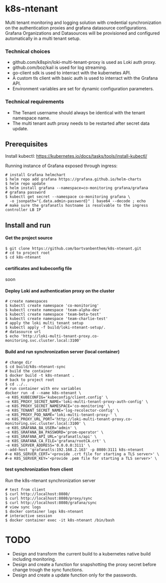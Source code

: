 # k8s-ntenant
Multi tenant monitoring and logging solution with credential synchronization on the authentication proxies and grafana datasource configurations. Grafana Organizations and Datasources will be provisioned and configured automatically in a multi tenant setup.

### Technical choices
* github.com/k8spin/loki-multi-tenant-proxy is used as Loki auth proxy.
* github.com/boz/kail is used for log streaming.
* go-client sdk is used to interract with the kubernetes API.
* A custom tls client with basic auth is used to interract with the Grafana API.
* Environment variables are set for dynamic configuration parameters.

### Technical requirements
* The Tenant username should always be identical with the tenant namespace name.
* The multi tenant auth proxy needs to be restarted after secret data update.

## Prerequisites
Install kubectl: https://kubernetes.io/docs/tasks/tools/install-kubectl/

Running instance of Grafana exposed through ingress:
```shell
# install Grafana helmchart
$ helm repo add grafana https://grafana.github.io/helm-charts
$ helm repo update
$ helm install grafana --namespace=co-monitoring grafana/grafana
# grafana password
$ kubectl get secret --namespace co-monitoring grafana \
  -o jsonpath="{.data.admin-password}" | base64 --decode ; echo
# make sure the grafanatls hostname is resolvable to the ingress controller LB IP
```

## Install and run

#### Get the project source
```shell
$ git clone https://github.com/bartvanbenthem/k8s-ntenant.git
# cd to project root
$ cd k8s-ntenant
```

#### certificates and kubeconfig file
soon

#### Deploy Loki and authentication proxy on the cluster
```shell
# create namespaces
$ kubectl create namespace 'co-monitoring'
$ kubectl create namespace 'team-alpha-dev'
$ kubectl create namespace 'team-beta-test'
$ kubectl create namespace 'team-charlie-test'
# apply the loki multi tenant setup
$ kubectl apply -f build/loki-ntenant-setup/.
# datasource url
$ echo 'http://loki-multi-tenant-proxy.co-monitoring.svc.cluster.local:3100'
```

#### Build and run synchronization server (local container)
```shell
# change dir
$ cd build/k8s-ntenant-sync
# build the container
$ docker build -t k8s-ntenant .
# back to project root
$ cd ../..
# run container with env variables
docker run -d --name k8s-ntenant \
-e K8S_KUBECONFIG='kubeconfig/client.config' \
-e K8S_PROXY_SECRET_NAME='loki-multi-tenant-proxy-auth-config' \
-e K8S_PROXY_SECRET_NAMESPACE='co-monitoring' \
-e K8S_TENANT_SECRET_NAME='log-recolector-config' \
-e K8S_PROXY_POD_NAME='loki-multi-tenant-proxy-' \
-e K8S_PROXY_URL_PORT='http://loki-multi-tenant-proxy.co-monitoring.svc.cluster.local:3100' \
-e K8S_GRAFANA_BA_USER='admin' \
-e K8S_GRAFANA_BA_PASSWORD='prom-operator' \
-e K8S_GRAFANA_API_URL='grafanatls/api' \
-e K8S_GRAFANA_CA_FILE='grafana/rootCA.crt' \
-e K8S_SERVER_ADDRESS='0.0.0.0:3111' \
--add-host 'grafanatls:192.168.2.163' -p 8080:3111 k8s-ntenant 
#-e K8S_SERVER_CERT='<provide .crt file for starting a TLS server>' \
#-e K8S_SERVER_KEY='<provide .pem file for starting a TLS server>' \

```

#### test synchronization from client
Run the k8s-ntenant synchronization server
```shell
# test from client
$ curl http://localhost:8080/
$ curl http://localhost:8080/proxy/sync
$ curl http://localhost:8080/grafana/sync
# view sync logs
$ docker container logs k8s-ntenant
# interactive session
$ docker container exec -it k8s-ntenant /bin/bash
```

# TODO
* Design and transform the current build to a kubernetes native build including monitoring.
* Design and create a function for snapshotting the proxy secret before change trough the sync functions.
* Design and create a update function only for the passwords.


